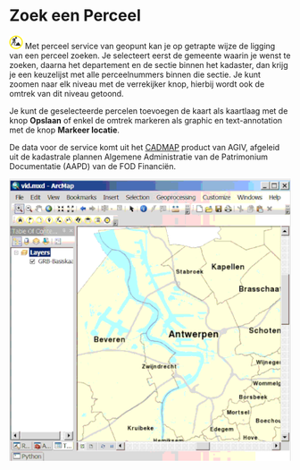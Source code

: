 Zoek een Perceel
==============

![](geopuntGipodCmd.png) Met perceel service van geopunt kan je op getrapte wijze de ligging van een perceel zoeken. Je selecteert eerst de gemeente waarin je wenst te zoeken, daarna het departement en de sectie binnen het kadaster, dan krijg je een keuzelijst met alle perceelnummers binnen die sectie. Je kunt zoomen naar elk niveau met de verrekijker knop, hierbij wordt ook de omtrek van dit niveau getoond.

Je kunt de geselecteerde percelen toevoegen de kaart als kaartlaag met de knop **Opslaan** of enkel de omtrek markeren als graphic en text-annotation met de knop **Markeer locatie**.

De data voor de service komt uit het [CADMAP](https://www.agiv.be/producten/kadastrale-perceelsplannen/meer-over/afgeleide-producten) product van AGIV, afgeleid uit de kadastrale plannen Algemene Administratie van de Patrimonium Documentatie (AAPD) van de FOD Financiën.

![](geopuntParcel.gif "Zoek een Perceel")